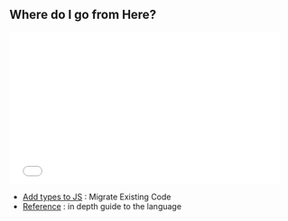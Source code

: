 ## Where do I go from Here?

 <iframe src="//giphy.com/embed/eij3Aplt9hquI?html5=true" width="480" height="270" frameBorder="0" class="giphy-embed" allowFullScreen></iframe>

- [Add types to JS](https://medium.com/@clayallsopp/incrementally-migrating-javascript-to-typescript-565020e49c88#.6uqkw5y9c) : Migrate Existing Code
- [Reference](https://basarat.gitbooks.io/typescript/content/docs/iterators.html) : in depth guide to the language
